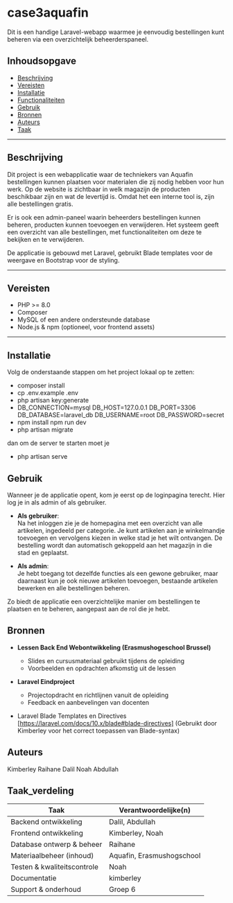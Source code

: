 # case3aquafin

Dit is een handige Laravel-webapp waarmee je eenvoudig bestellingen kunt beheren via een overzichtelijk beheerderspaneel.

## Inhoudsopgave

-   [Beschrijving](#beschrijving)
-   [Vereisten](#vereisten)
-   [Installatie](#installatie)
-   [Functionaliteiten](#functionaliteiten)
-   [Gebruik](#gebruik)
-   [Bronnen](#bronnen)
-   [Auteurs](#Auteurs)
-   [Taak](#Taak_verdeling)

---

## Beschrijving

Dit project is een webapplicatie waar de techniekers van Aquafin bestellingen kunnen plaatsen voor materialen die zij nodig hebben voor hun werk. Op de website is zichtbaar in welk magazijn de producten beschikbaar zijn en wat de levertijd is. Omdat het een interne tool is, zijn alle bestellingen gratis.

Er is ook een admin-paneel waarin beheerders bestellingen kunnen beheren, producten kunnen toevoegen en verwijderen. Het systeem geeft een overzicht van alle bestellingen, met functionaliteiten om deze te bekijken en te verwijderen.

De applicatie is gebouwd met Laravel, gebruikt Blade templates voor de weergave en Bootstrap voor de styling.

---

## Vereisten

-   PHP >= 8.0
-   Composer
-   MySQL of een andere ondersteunde database
-   Node.js & npm (optioneel, voor frontend assets)

---

## Installatie

Volg de onderstaande stappen om het project lokaal op te zetten:

-   composer install
-   cp .env.example .env
-   php artisan key:generate
-   DB_CONNECTION=mysql
    DB_HOST=127.0.0.1
    DB_PORT=3306
    DB_DATABASE=laravel_db
    DB_USERNAME=root
    DB_PASSWORD=secret
-   npm install
    npm run dev
-   php artisan migrate

dan om de server te starten moet je

-   php artisan serve

## Gebruik

Wanneer je de applicatie opent, kom je eerst op de loginpagina terecht. Hier log je in als admin of als gebruiker.

-   **Als gebruiker**:  
    Na het inloggen zie je de homepagina met een overzicht van alle artikelen, ingedeeld per categorie. Je kunt artikelen aan je winkelmandje toevoegen en vervolgens kiezen in welke stad je het wilt ontvangen. De bestelling wordt dan automatisch gekoppeld aan het magazijn in die stad en geplaatst.

-   **Als admin**:  
    Je hebt toegang tot dezelfde functies als een gewone gebruiker, maar daarnaast kun je ook nieuwe artikelen toevoegen, bestaande artikelen bewerken en alle bestellingen beheren.

Zo biedt de applicatie een overzichtelijke manier om bestellingen te plaatsen en te beheren, aangepast aan de rol die je hebt.

## Bronnen

- **Lessen Back End Webontwikkeling (Erasmushogeschool Brussel)**
  - Slides en cursusmateriaal gebruikt tijdens de opleiding
  - Voorbeelden en opdrachten afkomstig uit de lessen

- **Laravel Eindproject**
  - Projectopdracht en richtlijnen vanuit de opleiding
  - Feedback en aanbevelingen van docenten

- Laravel Blade Templates en Directives  
  [https://laravel.com/docs/10.x/blade#blade-directives]
  (Gebruikt door Kimberley voor het correct toepassen van Blade-syntax)


## Auteurs
Kimberley
Raihane
Dalil
Noah
Abdullah

## Taak_verdeling

| Taak                        | Verantwoordelijke(n)         |
|-----------------------------|------------------------------|
| Backend ontwikkeling        | Dalil, Abdullah              |
| Frontend ontwikkeling       | Kimberley, Noah              |
| Database ontwerp & beheer   | Raihane                      |
| Materiaalbeheer (inhoud)    | Aquafin, Erasmushogschool    |
| Testen & kwaliteitscontrole | Noah                         |
| Documentatie                | kimberley                    |
| Support & onderhoud         | Groep 6                      |